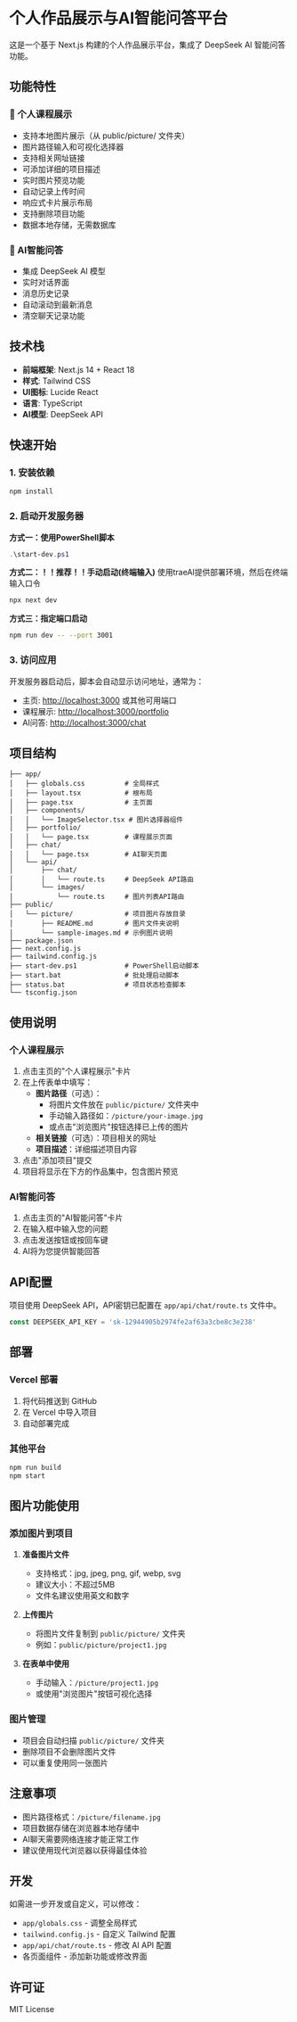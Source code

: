# 个人作品展示与AI智能问答平台

这是一个基于 Next.js 构建的个人作品展示平台，集成了 DeepSeek AI 智能问答功能。


## 功能特性

### 🎨 个人课程展示
- 支持本地图片展示（从 public/picture/ 文件夹）
- 图片路径输入和可视化选择器
- 支持相关网址链接
- 可添加详细的项目描述
- 实时图片预览功能
- 自动记录上传时间
- 响应式卡片展示布局
- 支持删除项目功能
- 数据本地存储，无需数据库

### 🤖 AI智能问答
- 集成 DeepSeek AI 模型
- 实时对话界面
- 消息历史记录
- 自动滚动到最新消息
- 清空聊天记录功能

## 技术栈

- **前端框架**: Next.js 14 + React 18
- **样式**: Tailwind CSS
- **UI图标**: Lucide React
- **语言**: TypeScript
- **AI模型**: DeepSeek API

## 快速开始

### 1. 安装依赖

```bash
npm install
```

### 2. 启动开发服务器

**方式一：使用PowerShell脚本**
```powershell
.\start-dev.ps1
```

**方式二：！！推荐！！手动启动(终端输入)**
使用traeAI提供部署环境，然后在终端输入口令
```bash
npx next dev
```

**方式三：指定端口启动**
```bash
npm run dev -- --port 3001
```

### 3. 访问应用

开发服务器启动后，脚本会自动显示访问地址，通常为：
- 主页: [http://localhost:3000](http://localhost:3000) 或其他可用端口
- 课程展示: [http://localhost:3000/portfolio](http://localhost:3000/portfolio)
- AI问答: [http://localhost:3000/chat](http://localhost:3000/chat)

## 项目结构

```
├── app/
│   ├── globals.css          # 全局样式
│   ├── layout.tsx           # 根布局
│   ├── page.tsx             # 主页面
│   ├── components/
│   │   └── ImageSelector.tsx # 图片选择器组件
│   ├── portfolio/
│   │   └── page.tsx         # 课程展示页面
│   ├── chat/
│   │   └── page.tsx         # AI聊天页面
│   └── api/
│       ├── chat/
│       │   └── route.ts     # DeepSeek API路由
│       └── images/
│           └── route.ts     # 图片列表API路由
├── public/
│   └── picture/             # 项目图片存放目录
│       ├── README.md        # 图片文件夹说明
│       └── sample-images.md # 示例图片说明
├── package.json
├── next.config.js
├── tailwind.config.js
├── start-dev.ps1            # PowerShell启动脚本
├── start.bat                # 批处理启动脚本
├── status.bat               # 项目状态检查脚本
└── tsconfig.json
```

## 使用说明

### 个人课程展示

1. 点击主页的"个人课程展示"卡片
2. 在上传表单中填写：
   - **图片路径**（可选）：
     - 将图片文件放在 `public/picture/` 文件夹中
     - 手动输入路径如：`/picture/your-image.jpg`
     - 或点击"浏览图片"按钮选择已上传的图片
   - **相关链接**（可选）：项目相关的网址
   - **项目描述**：详细描述项目内容
3. 点击"添加项目"提交
4. 项目将显示在下方的作品集中，包含图片预览

### AI智能问答

1. 点击主页的"AI智能问答"卡片
2. 在输入框中输入您的问题
3. 点击发送按钮或按回车键
4. AI将为您提供智能回答

## API配置

项目使用 DeepSeek API，API密钥已配置在 `app/api/chat/route.ts` 文件中。

```typescript
const DEEPSEEK_API_KEY = 'sk-12944905b2974fe2af63a3cbe8c3e238'
```

## 部署

### Vercel 部署

1. 将代码推送到 GitHub
2. 在 Vercel 中导入项目
3. 自动部署完成

### 其他平台

```bash
npm run build
npm start
```

## 图片功能使用

### 添加图片到项目

1. **准备图片文件**
   - 支持格式：jpg, jpeg, png, gif, webp, svg
   - 建议大小：不超过5MB
   - 文件名建议使用英文和数字

2. **上传图片**
   - 将图片文件复制到 `public/picture/` 文件夹
   - 例如：`public/picture/project1.jpg`

3. **在表单中使用**
   - 手动输入：`/picture/project1.jpg`
   - 或使用"浏览图片"按钮可视化选择

### 图片管理

- 项目会自动扫描 `public/picture/` 文件夹
- 删除项目不会删除图片文件
- 可以重复使用同一张图片

## 注意事项

- 图片路径格式：`/picture/filename.jpg`
- 项目数据存储在浏览器本地存储中
- AI聊天需要网络连接才能正常工作
- 建议使用现代浏览器以获得最佳体验

## 开发

如需进一步开发或自定义，可以修改：

- `app/globals.css` - 调整全局样式
- `tailwind.config.js` - 自定义 Tailwind 配置
- `app/api/chat/route.ts` - 修改 AI API 配置
- 各页面组件 - 添加新功能或修改界面

## 许可证

MIT License 